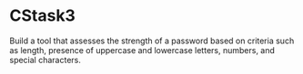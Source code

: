 # CStask3
Build a tool that assesses the strength of a password based on criteria such as length, presence of uppercase and lowercase letters, numbers, and special characters.

